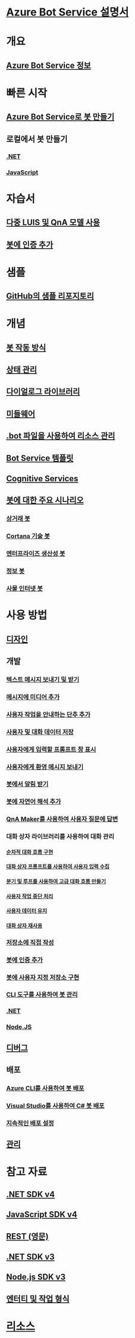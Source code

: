 # [Azure Bot Service 설명서](index.md)
# 개요
## [Azure Bot Service 정보](bot-service-overview-introduction.md)
# 빠른 시작
## [Azure Bot Service로 봇 만들기](~/bot-service-quickstart.md)
## 로컬에서 봇 만들기
### [.NET](dotnet/bot-builder-dotnet-sdk-quickstart.md)
### [JavaScript](javascript/bot-builder-javascript-quickstart.md)
# 자습서
## [다중 LUIS 및 QnA 모델 사용](v4sdk/bot-builder-tutorial-dispatch.md)
## [봇에 인증 추가](bot-builder-tutorial-authentication.md)
# 샘플
## [GitHub의 샘플 리포지토리](https://github.com/Microsoft/BotBuilder-Samples/blob/master/README.md)
# 개념
## [봇 작동 방식](v4sdk/bot-builder-basics.md)
## [상태 관리](v4sdk/bot-builder-concept-state.md)
## [다이얼로그 라이브러리](v4sdk/bot-builder-concept-dialog.md)
## [미들웨어](v4sdk/bot-builder-concept-middleware.md)
## [.bot 파일을 사용하여 리소스 관리](v4sdk/bot-file-basics.md)
<!-- [Language understanding](v4sdk/bot-builder-concept-luis.md) -->
## [Bot Service 템플릿](bot-service-concept-templates.md)
## [Cognitive Services](bot-service-concept-intelligence.md)
## [봇에 대한 주요 시나리오](bot-service-scenario-overview.md)
### [상거래 봇](bot-service-scenario-commerce.md)
### [Cortana 기술 봇](bot-service-scenario-cortana-skill.md)
### [엔터프라이즈 생산성 봇](bot-service-scenario-enterprise-productivity.md)
### [정보 봇](bot-service-scenario-informational.md)
### [사물 인터넷 봇](bot-service-scenario-internet-things.md)
# 사용 방법 
## [디자인](design/TOC.md)
## 개발
<!-- ## [Best practice for welcoming the user](v4sdk/bot-builder-welcome-user.md) -->
### [텍스트 메시지 보내기 및 받기](v4sdk/bot-builder-howto-send-messages.md)
### [메시지에 미디어 추가](v4sdk/bot-builder-howto-add-media-attachments.md)
### [사용자 작업을 안내하는 단추 추가](v4sdk/bot-builder-howto-add-suggested-actions.md)
### [사용자 및 대화 데이터 저장](v4sdk/bot-builder-howto-v4-state.md) 
### [사용자에게 입력할 프롬프트 창 표시](v4sdk/bot-builder-primitive-prompts.md) 
### [사용자에게 환영 메시지 보내기](v4sdk/bot-builder-send-welcome-message.md)
<!-- ## [Add input hints to messages](v4sdk/bot-builder-howto-add-input-hints.md) -->
### [봇에서 알림 받기](v4sdk/bot-builder-howto-proactive-message.md)
### [봇에 자연어 해석 추가](v4sdk/bot-builder-howto-v4-luis.md)
### [QnA Maker를 사용하여 사용자 질문에 답변](v4sdk/bot-builder-howto-qna.md)
### 대화 상자 라이브러리를 사용하여 대화 관리 
#### [순차적 대화 흐름 구현](v4sdk/bot-builder-dialog-manage-conversation-flow.md)
#### [대화 상자 프롬프트를 사용하여 사용자 입력 수집](v4sdk/bot-builder-prompts.md)
#### [분기 및 루프를 사용하여 고급 대화 흐름 만들기](v4sdk/bot-builder-dialog-manage-complex-conversation-flow.md)
#### [사용자 작업 중단 처리](v4sdk/bot-builder-howto-handle-user-interrupt.md)
#### [사용자 데이터 유지](v4sdk/bot-builder-tutorial-persist-user-inputs.md)
#### [대화 상자 재사용](v4sdk/bot-builder-compositcontrol.md)
### [저장소에 직접 작성](v4sdk/bot-builder-howto-v4-storage.md)
### [봇에 인증 추가](v4sdk/bot-builder-authentication.md)
### [봇에 사용자 지정 저장소 구현](v4sdk/bot-builder-custom-storage.md)
### [CLI 도구를 사용하여 봇 관리](bot-builder-tools.md)
### [.NET](dotnet/TOC.md)
### [Node.JS](nodejs/TOC.md)
## [디버그](debug/TOC.md)
## 배포
### [Azure CLI를 사용하여 봇 배포](bot-builder-deploy-az-cli.md)
### [Visual Studio를 사용하여 C# 봇 배포](bot-builder-howto-deploy-azure.md)
<!-- ### [Download and redeploy bot code](bot-service-build-download-source-code.md) -->
### [지속적인 배포 설정](bot-service-build-continuous-deployment.md)
## [관리](manage/TOC.md)
# 참고 자료
## [.NET SDK v4](https://aka.ms/dotnetsdk4)
## [JavaScript SDK v4](https://aka.ms/jssdk4)
## [REST (영문)](rest-api/TOC.md)
## [.NET SDK v3](/dotnet/api/?view=botbuilder-3.12.2.4)
## [Node.js SDK v3](https://docs.botframework.com/en-us/node/builder/chat-reference/modules/_botbuilder_d_.html)
## [엔터티 및 작업 형식](bot-service-activities-entities.md)
# [리소스](resources/TOC.md)
